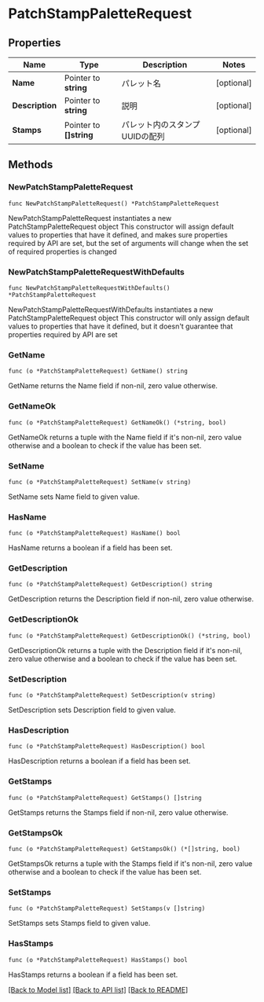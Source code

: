 # PatchStampPaletteRequest

## Properties

Name | Type | Description | Notes
------------ | ------------- | ------------- | -------------
**Name** | Pointer to **string** | パレット名 | [optional] 
**Description** | Pointer to **string** | 説明 | [optional] 
**Stamps** | Pointer to **[]string** | パレット内のスタンプUUIDの配列 | [optional] 

## Methods

### NewPatchStampPaletteRequest

`func NewPatchStampPaletteRequest() *PatchStampPaletteRequest`

NewPatchStampPaletteRequest instantiates a new PatchStampPaletteRequest object
This constructor will assign default values to properties that have it defined,
and makes sure properties required by API are set, but the set of arguments
will change when the set of required properties is changed

### NewPatchStampPaletteRequestWithDefaults

`func NewPatchStampPaletteRequestWithDefaults() *PatchStampPaletteRequest`

NewPatchStampPaletteRequestWithDefaults instantiates a new PatchStampPaletteRequest object
This constructor will only assign default values to properties that have it defined,
but it doesn't guarantee that properties required by API are set

### GetName

`func (o *PatchStampPaletteRequest) GetName() string`

GetName returns the Name field if non-nil, zero value otherwise.

### GetNameOk

`func (o *PatchStampPaletteRequest) GetNameOk() (*string, bool)`

GetNameOk returns a tuple with the Name field if it's non-nil, zero value otherwise
and a boolean to check if the value has been set.

### SetName

`func (o *PatchStampPaletteRequest) SetName(v string)`

SetName sets Name field to given value.

### HasName

`func (o *PatchStampPaletteRequest) HasName() bool`

HasName returns a boolean if a field has been set.

### GetDescription

`func (o *PatchStampPaletteRequest) GetDescription() string`

GetDescription returns the Description field if non-nil, zero value otherwise.

### GetDescriptionOk

`func (o *PatchStampPaletteRequest) GetDescriptionOk() (*string, bool)`

GetDescriptionOk returns a tuple with the Description field if it's non-nil, zero value otherwise
and a boolean to check if the value has been set.

### SetDescription

`func (o *PatchStampPaletteRequest) SetDescription(v string)`

SetDescription sets Description field to given value.

### HasDescription

`func (o *PatchStampPaletteRequest) HasDescription() bool`

HasDescription returns a boolean if a field has been set.

### GetStamps

`func (o *PatchStampPaletteRequest) GetStamps() []string`

GetStamps returns the Stamps field if non-nil, zero value otherwise.

### GetStampsOk

`func (o *PatchStampPaletteRequest) GetStampsOk() (*[]string, bool)`

GetStampsOk returns a tuple with the Stamps field if it's non-nil, zero value otherwise
and a boolean to check if the value has been set.

### SetStamps

`func (o *PatchStampPaletteRequest) SetStamps(v []string)`

SetStamps sets Stamps field to given value.

### HasStamps

`func (o *PatchStampPaletteRequest) HasStamps() bool`

HasStamps returns a boolean if a field has been set.


[[Back to Model list]](../README.md#documentation-for-models) [[Back to API list]](../README.md#documentation-for-api-endpoints) [[Back to README]](../README.md)


